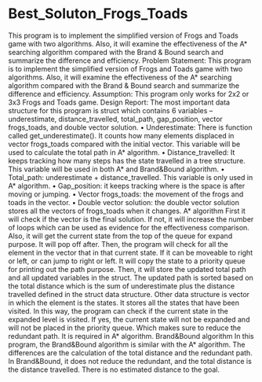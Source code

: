 # Best_Soluton_Frogs_Toads
This program is to implement the simplified version of Frogs and Toads game with two algorithms. Also, it will examine the effectiveness of the A* searching algorithm compared with the Brand &amp; Bound search and summarize the difference and efficiency.
Problem Statement:
This program is to implement the simplified version of Frogs and Toads game with two
algorithms. Also, it will examine the effectiveness of the A* searching algorithm compared with
the Brand & Bound search and summarize the difference and efficiency.
Assumption:
This program only works for 2x2 or 3x3 Frogs and Toads game.
Design Report:
The most important data structure for this program is struct which contains 6 variables –
underestimate, distance_travelled, total_path, gap_position, vector frogs_toads, and double
vector solution.
• Underestimate: There is function called get_underestimate(). It counts how many
elements displaced in vector frogs_toads compared with the initial vector. This variable
will be used to calculate the total path in A* algorithm.
• Distance_travelled: It keeps tracking how many steps has the state travelled in a tree
structure. This variable will be used in both A* and Brand&Bound algorithm.
• Total_path: underestimate + distance_travelled. This variable is only used in A*
algorithm.
• Gap_position: it keeps tracking where is the space is after moving or jumping.
• Vector frogs_toads: the movement of the frogs and toads in the vector.
• Double vector solution: the double vector solution stores all the vectors of frogs_toads
when it changes.
A* algorithm
First it will check if the vector is the final solution. If not, it will increase the number of loops
which can be used as evidence for the effectiveness comparison. Also, it will get the current state
from the top of the queue for expand purpose. It will pop off after. Then, the program will check
for all the element in the vector that in that current state. If it can be moveable to right or left, or
can jump to right or left. It will copy the state to a priority queue for printing out the path
purpose. Then, it will store the updated total path and all updated variables in the struct.
The updated path is sorted based on the total distance which is the sum of underestimate plus the
distance travelled defined in the struct data structure.
Other data structure is vector in which the element is the states. It stores all the states that have
been visited. In this way, the program can check if the current state in the expanded level is
visited. If yes, the current state will not be expanded and will not be placed in the priority queue.
Which makes sure to reduce the redundant path. It is required in A* algorithm.
Brand&Bound algorithm
In this program, the Brand&Bound algorithm is similar with the A* algorithm. The differences
are the calculation of the total distance and the redundant path. In Brand&Bound, it does not
reduce the redundant, and the total distance is the distance travelled. There is no estimated
distance to the goal.

